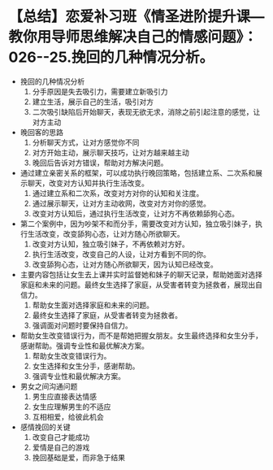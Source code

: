 # 【总结】恋爱补习班《情圣进阶提升课—教你用导师思维解决自己的情感问题》：026--25.挽回的几种情况分析。

-   挽回的几种情况分析
    1.  分手原因是失去吸引力，需要建立新吸引力
    2.  建立生活，展示自己的生活，吸引对方
    3.  二次吸引缺陷后开始聊天，表现无欲无求，消除之前引起注意的感觉，让对方主动
-   晚回客的思路
    1.  分析聊天方式，让对方感觉你不同
    2.  对方开始主动，展示聊天技巧，让对方越来越主动
    3.  晚回后告诉对方错误，帮助对方解决问题。
-   通过建立亲密关系的框架，可以成功执行晚回策略，包括建立系、二次系和展示聊天，改变对方认知并执行生活改变。
    1.  通过建立系和二次系，改变对方对你的认知和关注度。
    2.  通过展示聊天，让对方主动收网，改变对方对你的感觉。
    3.  改变对方认知后，通过执行生活改变，让对方不再依赖舔狗心态。
-   第二个案例中，因为吵架不和而分手，需要改变对方认知，独立吸引妹子，执行生活改变，改变舔狗心态，让对方随心所欲聊天。
    1.  改变对方认知，独立吸引妹子，不再依赖对方好。
    2.  执行生活改变，改变自己的人设，让对方看到不同的你。
    3.  改变舔狗心态，让对方随心所欲聊天，因为认知已经改变。
-   主要内容包括让女生去上课并实时监督她和妹子的聊天记录，帮助她面对选择家庭和未来的问题。最终女生选择了家庭，从受害者转变为拯救者，展现出自信力。
    1.  帮助女生面对选择家庭和未来的问题。
    2.  最终女生选择了家庭，从受害者转变为拯救者。
    3.  强调面对问题时要保持自信力。
-   帮助女生改变错误行为，而不是帮她把握女朋友。女生最终选择和女生分手，感谢帮助。强调专业性和最优解决方案。
    1.  帮助女生改变错误行为。
    2.  女生选择和女生分手，感谢帮助。
    3.  强调专业性和最优解决方案。
-   男女之间沟通问题
    1.  男生应直接表达情感
    2.  女生应理解男生的不适应
    3.  互相相爱，给彼此机会
-   感情挽回的关键
    1.  改变自己才能成功
    2.  爱情是自己的游戏
    3.  挽回基础是爱，而非急于结果